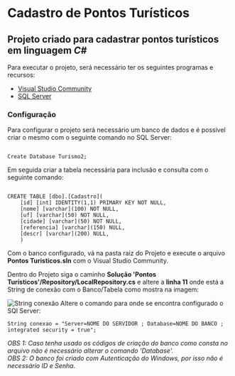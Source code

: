# Cadastro de Pontos Turísticos

## Projeto criado para cadastrar pontos turísticos em linguagem *C#*

Para executar o projeto, será necessário ter os seguintes programas e recursos:

- [Visual Studio Community](https://visualstudio.microsoft.com/pt-br/vs/community/)
- [SQL Server](https://www.microsoft.com/pt-br/sql-server/sql-server-downloads)

### Configuração

Para configurar o projeto será necessário um banco de dados e é possível criar o mesmo com o seguinte comando no SQL Server:

```

Create Database Turismo2;

```

Em seguida criar a tabela necessária para inclusão e consulta com o seguinte comando:

```

CREATE TABLE [dbo].[Cadastro](
	[id] [int] IDENTITY(1,1) PRIMARY KEY NOT NULL,
	[nome] [varchar](100) NOT NULL,
	[uf] [varchar](50) NOT NULL,
	[cidade] [varchar](50) NOT NULL,
	[referencia] [varchar](150) NULL,
	[descr] [varchar](200) NULL,
	)

```

Com o banco configurado, vá na pasta raiz do Projeto e execute o arquivo **Pontos Turisticos.sln** com o Visual Studio Community.

Dentro do Projeto siga o caminho **Solução 'Pontos Turísticos'/Repository/LocalRepository.cs** e altere a **linha 11** onde está a String de conexão com o Banco/Tabela como mostra na imagem:

![String conexão](https://i.ibb.co/60kGT8j/Repository-String-Conex-o.png)
Altere o comando para onde se encontra configurado o SQl Server:

```
String conexao = "Server=NOME DO SERVIDOR ; Database=NOME DO BANCO ; integrated security = true";

```

*OBS 1: Caso tenha usado os códigos de criação do banco como consta no arquivo não é necessário alterar o comando 'Database'.*   
*OBS 2: O banco foi criado com Autenticação do Windows, por isso não é necessário ID e Senha.*
